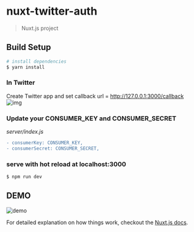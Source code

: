 # nuxt-twitter-auth

> Nuxt.js project

## Build Setup

``` bash
# install dependencies
$ yarn install
```

### In Twitter
Create Twitter app and set callback url = http://127.0.0.1:3000/callback
![img](https://camo.qiitausercontent.com/be60540d2baed080cb6afa4115cb5afe790cb3de/68747470733a2f2f71696974612d696d6167652d73746f72652e73332e616d617a6f6e6177732e636f6d2f302f38373930302f38333662623264352d313035352d656563662d303230302d3466393563353233343565302e706e67)

### Update your CONSUMER_KEY and CONSUMER_SECRET

*server/index.js*
``` diff
- consumerKey: CONSUMER_KEY,
- consumerSecret: CONSUMER_SECRET,
```

### serve with hot reload at localhost:3000
``` bash
$ npm run dev
```

## DEMO
![demo](https://camo.qiitausercontent.com/f1733c79cad4fa8f47e25063776c416f2f74569d/68747470733a2f2f71696974612d696d6167652d73746f72652e73332e616d617a6f6e6177732e636f6d2f302f38373930302f38306436383564652d663732622d636436342d353833612d3035323631623465643939382e676966)

For detailed explanation on how things work, checkout the [Nuxt.js docs](https://github.com/nuxt/nuxt.js).

